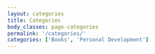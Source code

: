 ```yaml
---
layout: categories
title: Categories
body_classes: page-categories
permalink: '/categories/'
categories: ['Books', 'Personal Development']
---
```

